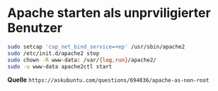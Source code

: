 # Apache starten als unprviligierter Benutzer

```sh
sudo setcap 'cap_net_bind_service=+ep' /usr/sbin/apache2
sudo /etc/init.d/apache2 stop
sudo chown -R www-data: /var/{log,run}/apache2/
sudo -u www-data apache2ctl start
```

**Quelle**
`https://askubuntu.com/questions/694036/apache-as-non-root`